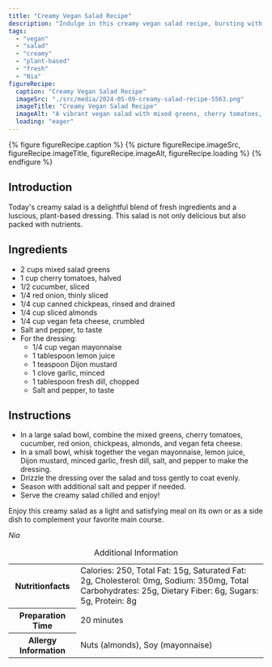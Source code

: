 ```yaml
---
title: "Creamy Vegan Salad Recipe"
description: "Indulge in this creamy vegan salad recipe, bursting with fresh flavors and a luscious plant-based dressing. A delightful and nutritious dish for any occasion!"
tags:
  - "vegan"
  - "salad"
  - "creamy"
  - "plant-based"
  - "fresh"
  - "Nia"
figureRecipe: 
  caption: "Creamy Vegan Salad Recipe"
  imageSrc: "./src/media/2024-05-09-creamy-salad-recipe-5563.png"
  imageTitle: "Creamy Vegan Salad Recipe"
  imageAlt: "A vibrant vegan salad with mixed greens, cherry tomatoes, cucumber, chickpeas, almonds, vegan feta, and plant-based dressing on a clean table."
  loading: "eager"
---
```


{% figure figureRecipe.caption %}
{% picture figureRecipe.imageSrc, figureRecipe.imageTitle, figureRecipe.imageAlt, figureRecipe.loading %}
{% endfigure %}

## Introduction

Today's creamy salad is a delightful blend of fresh ingredients and a luscious, plant-based dressing. This salad is not only delicious but also packed with nutrients.

## Ingredients

- 2 cups mixed salad greens
- 1 cup cherry tomatoes, halved
- 1/2 cucumber, sliced
- 1/4 red onion, thinly sliced
- 1/4 cup canned chickpeas, rinsed and drained
- 1/4 cup sliced almonds
- 1/4 cup vegan feta cheese, crumbled
- Salt and pepper, to taste
- For the dressing:
  - 1/4 cup vegan mayonnaise
  - 1 tablespoon lemon juice
  - 1 teaspoon Dijon mustard
  - 1 clove garlic, minced
  - 1 tablespoon fresh dill, chopped
  - Salt and pepper, to taste

## Instructions

- In a large salad bowl, combine the mixed greens, cherry tomatoes, cucumber, red onion, chickpeas, almonds, and vegan feta cheese.
- In a small bowl, whisk together the vegan mayonnaise, lemon juice, Dijon mustard, minced garlic, fresh dill, salt, and pepper to make the dressing.
- Drizzle the dressing over the salad and toss gently to coat evenly.
- Season with additional salt and pepper if needed.
- Serve the creamy salad chilled and enjoy!

Enjoy this creamy salad as a light and satisfying meal on its own or as a side dish to complement your favorite main course.

*Nia*

<table><caption class='sr-only'>Additional Information</caption><tr><th>Nutritionfacts</th><td>Calories: 250, Total Fat: 15g, Saturated Fat: 2g, Cholesterol: 0mg, Sodium: 350mg, Total Carbohydrates: 25g, Dietary Fiber: 6g, Sugars: 5g, Protein: 8g&nbsp;</td></tr><tr><th>Preparation Time</th><td>20 minutes&nbsp;</td></tr><tr><th>Allergy Information</th><td>Nuts (almonds), Soy (mayonnaise)&nbsp;</td></tr></table>

